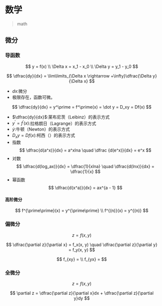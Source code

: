 # 数学
> math

## 微分
>


### 导函数

$$
y = f(x)
\\
\Delta x = x_1 - x_0
\\
\Delta y = y_1 - y_0
$$


$$
\dfrac{dy}{dx} = \lim\limits_{\Delta x \rightarrow +\infty}\dfrac{\Delta y}{\Delta x}
$$
- $dx$:微分
- 极限存在，函数可微。

$$
\dfrac{dy}{dx} = y^\prime = f^\prime(x) = \dot y = D_xy = Df(x)
$$
- $\dfrac{dy}{dx}$:莱布尼茨（Leibinz）的表示方式
- $y^\prime = f^\prime(x)$:拉格朗日（Lagrange）的表示方式
- $\dot y$:牛顿（Newton）的表示方式
- $D_xy = Df(x)$:柯西（）的表示方式
- 指数
$$
\dfrac{d(a^x)}{dx} = a^xlna \quad \dfrac {d(e^x)}{dx} = e^x
$$
- 对数
$$
\dfrac{d(log_ax)}{dx} = \dfrac{1}{xlna} \quad \dfrac{d(lnx)}{dx} = \dfrac{1}{x}
$$
- 幂函数
$$
\dfrac{d(x^a)}{dx} = ax^{a - 1}
$$
#### 高阶微分
$$
f^{\prime\prime}(x) = y^{\prime\prime}
\\
f^{(n)}(x) = y^{(n)}
$$

### 偏微分

$$
z = f(x, y)
$$

$$
\dfrac{\partial z}{\partial x} = f_x(x, y)
\quad
\dfrac{\partial z}{\partial y} = f_y(x, y)
$$

$$
f_{xy} =
\\
f_{yx} =
$$

### 全微分

$$
z = f(x, y)
$$


$$
\partial z = \dfrac{\partial z}{\partial x}dx + \dfrac{\partial z}{\partial y}dy
$$
